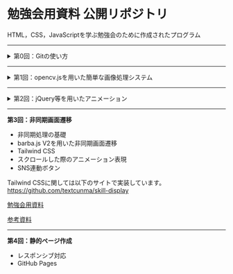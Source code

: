 # 勉強会用資料 公開リポジトリ
HTML，CSS，JavaScriptを学ぶ勉強会のために作成されたプログラム

---
<details>
<summary>第0回：Gitの使い方</summary>

<br>
Gitに関する主要な用語のおさらい，GitHubの利用方法の簡単な振り返り
<br>
[Gitについての基本情報](https://note.com/text_2021/n/n8e700f9bea2b)
<br>
[GitHub 始め方](https://note.com/text_2021/n/ne1cadbf17571)

Gitコマンドに関しては，ProgateのGitコース他をオススメしました。
<br>
[Progate Git](https://prog-8.com/courses/git)
<br>
[洗練されたコミットメッセージを書く方法](https://www.conventionalcommits.org/ja/v1.0.0/)
<br>
[Git図解](https://kray.jp/blog/git-why-explanation/)
<br>
[Git図解2](https://kray.jp/blog/git-pull-rebase/)
</details>

---
<details>
<summary>第1回：opencv.jsを用いた簡単な画像処理システム</summary>
<br>

opencv.jsを用いて入力画像に対して画像処理を加える簡単なシステム作成
<div align="center">
<img src="assets/1.png" width="70%">
</div>

<機能>
<br>
1. ドラッグ&ドロップもしくはファイル選択で画像入力
2. 複数の画像処理をボタンで操作
3. 単一ファイルのダウンロード
<br>

[勉強会資料](https://note.com/text_2021/n/n398e222aaa9d)
[参考資料](1st/References.md)
</details>

---
<details>

<summary>第2回：jQuery等を用いたアニメーション</summary>
<br>

- メインページの作成
- Chart.js
- jQuery
- HSV抽出ボタン追加

<br>

[勉強会資料](https://note.com/text_2021/n/n58b58d7dca4a)
[参考資料](2nd/References.md)
</details>

---
**第3回：非同期画面遷移**
<br>

- 非同期処理の基礎
- barba.js V2を用いた非同期画面遷移
- Tailwind CSS
- スクロールした際のアニメーション表現
- SNS連動ボタン

Tailwind CSSに関しては以下のサイトで実装しています。
https://github.com/textcunma/skill-display

[勉強会用資料](https://note.com/text_2021/n/n4e364cfc71c9)

[参考資料](./3rd/References.md)

---
**第4回：静的ページ作成**
<br>

- レスポンシブ対応
- GitHub Pages 